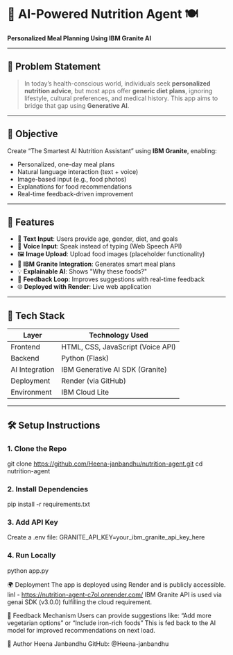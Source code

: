 # 🧠 AI-Powered Nutrition Agent 🍽️

**Personalized Meal Planning Using IBM Granite AI**

---

## 📌 Problem Statement

> In today’s health-conscious world, individuals seek **personalized nutrition advice**, but most apps offer **generic diet plans**, ignoring lifestyle, cultural preferences, and medical history. This app aims to bridge that gap using **Generative AI**.

---

## 🎯 Objective

Create “The Smartest AI Nutrition Assistant” using **IBM Granite**, enabling:
- Personalized, one-day meal plans
- Natural language interaction (text + voice)
- Image-based input (e.g., food photos)
- Explanations for food recommendations
- Real-time feedback-driven improvement

---

## 🚀 Features

- 📝 **Text Input**: Users provide age, gender, diet, and goals
- 🎤 **Voice Input**: Speak instead of typing (Web Speech API)
- 🖼️ **Image Upload**: Upload food images (placeholder functionality)
- 🤖 **IBM Granite Integration**: Generates smart meal plans
- 💡 **Explainable AI**: Shows "Why these foods?"
- 🔁 **Feedback Loop**: Improves suggestions with real-time feedback
- 🌐 **Deployed with Render**: Live web application

---

## 🧪 Tech Stack

| Layer            | Technology Used             |
|------------------|-----------------------------|
| Frontend         | HTML, CSS, JavaScript (Voice API) |
| Backend          | Python (Flask)              |
| AI Integration   | IBM Generative AI SDK (Granite) |
| Deployment       | Render (via GitHub)         |
| Environment      | IBM Cloud Lite              |

---

## 🛠️ Setup Instructions

### 1. Clone the Repo

git clone https://github.com/Heena-janbandhu/nutrition-agent.git
cd nutrition-agent


### 2. Install Dependencies
pip install -r requirements.txt

### 3. Add API Key
Create a .env file:
GRANITE_API_KEY=your_ibm_granite_api_key_here

### 4. Run Locally
python app.py

🌍 Deployment
The app is deployed using Render and is publicly accessible.
linl - https://nutrition-agent-c7ol.onrender.com/ 
IBM Granite API is used via genai SDK (v3.0.0) fulfilling the cloud requirement.

📩 Feedback Mechanism
Users can provide suggestions like:
“Add more vegetarian options” or “Include iron-rich foods”
This is fed back to the AI model for improved recommendations on next load.

🙌 Author
Heena Janbandhu
GitHub: @Heena-janbandhu

